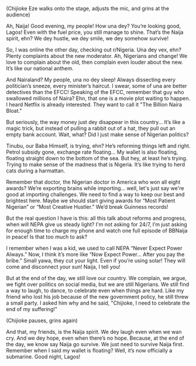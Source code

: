 (Chijioke Eze walks onto the stage, adjusts the mic, and grins at the audience)

Ah, Naija! Good evening, my people! How una dey? You’re looking good, Lagos! Even with the fuel price, you still manage to shine. That’s the Naija spirit, ehn? We dey hustle, we dey smile, we dey somehow survive!

So, I was online the other day, checking out r/Nigeria. Una dey vex, ehn? Plenty complaints about the new moderator. Ah, Nigerians and change! We love to complain about the old, then complain even louder about the new. It’s like our national anthem.

And Nairaland? My people, una no dey sleep! Always dissecting every politician’s sneeze, every minister’s haircut. I swear, some of una are better detectives than the EFCC! Speaking of the EFCC, remember that guy who swallowed millions of Naira? Ehn, that one is a movie plot waiting to happen. I heard Netflix is already interested. They want to call it "The Billion Naira Bloat."

But seriously, the way money just dey disappear in this country… It’s like a magic trick, but instead of pulling a rabbit out of a hat, they pull out an empty bank account. Wait, what? Did I just make sense of Nigerian politics?

Tinubu, our Baba Himself, is trying, ehn? He’s reforming things left and right. Petrol subsidy gone, exchange rate floating… My wallet is also floating, floating straight down to the bottom of the sea. But hey, at least he’s trying. Trying to make sense of the madness that is Nigeria. It’s like trying to herd cats during a harmattan.

Remember that doctor, the Nigerian doctor in America who won all eight awards? We’re exporting brains while importing… well, let's just say we're good at importing challenges. We need to find a way to keep our best and brightest here. Maybe we should start giving awards for “Most Patient Nigerian” or “Most Creative Hustler.” We’d break Guinness records!

But the real question I have is this: all this talk about reforms and progress, when will NEPA give us steady light? I'm not asking for 24/7, I’m just asking for enough time to charge my phone and watch one full episode of BBNaija in peace! Is that too much to ask?

I remember when I was a kid, we used to call NEPA “Never Expect Power Always.” Now, I think it’s more like “Now Expect Power… After you pay the bribe.” Small yawa, they cut your light. Even if you’re using solar! They will come and disconnect your sun! Naija, I tell you!

But at the end of the day, we still love our country. We complain, we argue, we fight over politics on social media, but we are still Nigerians. We still find a way to laugh, to dance, to celebrate even when things are hard. Like my friend who lost his job because of the new government policy, he still threw a small party. I asked him why and he said, "Chijioke, I need to celebrate the end of my suffering!"

(Chijioke pauses, grins again)

And that, my friends, is the Naija spirit. We dey laugh even when we wan cry. And we dey hope, even when there’s no hope. Because, at the end of the day, we know say Naija go survive. We just need to survive Naija first. Remember when I said my wallet is floating? Well, it’s now officially a submarine. Good night, Lagos!